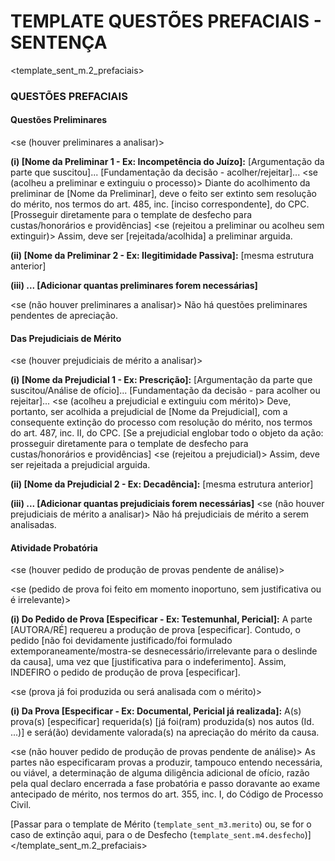 # TEMPLATE QUESTÕES PREFACIAIS - SENTENÇA
<!-- Version 1.0.0 | 04-2025 Caio Dutra -->

<template_sent_m.2_prefaciais>

### QUESTÕES PREFACIAIS

#### Questões Preliminares

<se (houver preliminares a analisar)>

**(i) [Nome da Preliminar 1 - Ex: Incompetência do Juízo]:**
[Argumentação da parte que suscitou]...
[Fundamentação da decisão - acolher/rejeitar]...
<se (acolheu a preliminar e extinguiu o processo)>
    Diante do acolhimento da preliminar de [Nome da Preliminar], deve o feito ser extinto sem resolução do mérito, nos termos do art. 485, inc. [inciso correspondente], do CPC.
    [Prosseguir diretamente para o template de desfecho para custas/honorários e providências]
</se>
<se (rejeitou a preliminar ou acolheu sem extinguir)>
    Assim, deve ser [rejeitada/acolhida] a preliminar arguida.
</se>

**(ii) [Nome da Preliminar 2 - Ex: Ilegitimidade Passiva]:**
[mesma estrutura anterior]

**(iii) ... [Adicionar quantas preliminares forem necessárias]**
</se>

<se (não houver preliminares a analisar)>
Não há questões preliminares pendentes de apreciação.
</se>

#### Das Prejudiciais de Mérito

<se (houver prejudiciais de mérito a analisar)>

**(i) [Nome da Prejudicial 1 - Ex: Prescrição]:**
[Argumentação da parte que suscitou/Análise de ofício]...
[Fundamentação da decisão - para acolher ou rejeitar]...
<se (acolheu a prejudicial e extinguiu com mérito)>
    Deve, portanto, ser acolhida a prejudicial de [Nome da Prejudicial], com a consequente extinção do processo com resolução do mérito, nos termos do art. 487, inc. II, do CPC.
    [Se a prejudicial englobar todo o objeto da ação: prosseguir diretamente para o template de desfecho para custas/honorários e providências]
</se>
<se (rejeitou a prejudicial)>
    Assim, deve ser rejeitada a prejudicial arguida.
</se>

**(ii) [Nome da Prejudicial 2 - Ex: Decadência]:**
[mesma estrutura anterior]

**(iii) ... [Adicionar quantas prejudiciais forem necessárias]**
</se>
<se (não houver prejudiciais de mérito a analisar)>
Não há prejudiciais de mérito a serem analisadas.
</se>

#### Atividade Probatória

<se (houver pedido de produção de provas pendente de análise)>

<se (pedido de prova foi feito em momento inoportuno, sem justificativa ou é irrelevante)>

**(i) Do Pedido de Prova [Especificar - Ex: Testemunhal, Pericial]:**
A parte [AUTORA/RÉ] requereu a produção de prova [especificar]. Contudo, o pedido [não foi devidamente justificado/foi formulado extemporaneamente/mostra-se desnecessário/irrelevante para o deslinde da causa], uma vez que [justificativa para o indeferimento].
Assim, INDEFIRO o pedido de produção de prova [especificar].
</se>

<se (prova já foi produzida ou será analisada com o mérito)>

**(i) Da Prova [Especificar - Ex: Documental, Pericial já realizada]:**
A(s) prova(s) [especificar] requerida(s) [já foi(ram) produzida(s) nos autos (Id. ...)] e será(ão) devidamente valorada(s) na apreciação do mérito da causa.
</se>

</se>

<se (não houver pedido de produção de provas pendente de análise)>
As partes não especificaram provas a produzir, tampouco entendo necessária, ou viável, a determinação de alguma diligência adicional de ofício, razão pela qual declaro encerrada a fase probatória e passo doravante ao exame antecipado de mérito, nos termos do art. 355, inc. I, do Código de Processo Civil.
</se>

[Passar para o template de Mérito (`template_sent_m3.merito`) ou, se for o caso de extinção aqui, para o de Desfecho (`template_sent.m4.desfecho`)]
</template_sent_m.2_prefaciais>
